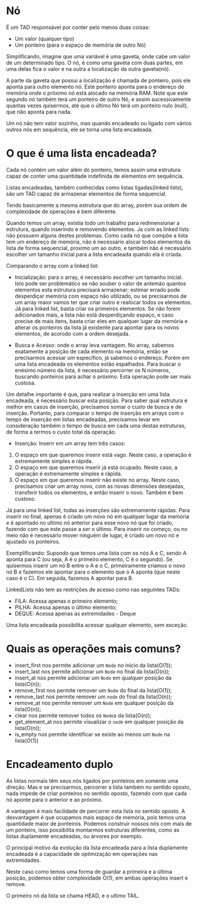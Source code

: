 # Nó

É um TAD responsável por conter pelo menos duas coisas:

- Um valor (qualquer tipo)
- Um ponteiro (para o espaço de memória de outro Nó)

Simplificando, imagine que uma variável é uma gaveta, onde cabe um valor de um determinado tipo. O nó, é como uma gaveta com duas partes, em uma delas fica o valor e na outra a localização da outra gaveta(nó).

A parte da gaveta que possui a localização é chamada de ponteiro, pois ele aponta para outro elemento nó. Este ponteiro aponta para o endereço de memória onde o próximo nó está alocado na memória RAM. Note que este segundo nó também terá um ponteiro de outro Nó, e assim sucessivamente quantas vezes quisermos, até que o último Nó terá um ponteiro nulo (null), que não aponta para nada.

Um nó não tem valor sozinho, mas quando encadeado ou ligado com vários outros nós em sequência, ele se torna uma lista encadeada.

# O que é uma lista encadeada?

Cada nó contém um valor além do ponteiro, temos assim uma estrutura capaz de conter uma quantidade indefinida de elementos em sequência.

Listas encadeadas, também conhecidas como listas ligadas(linked lists), são um TAD capaz de armazenar elementos de forma sequencial.

Tendo basicamente a mesma estrutura que do array, porém sua ordem de complexidade de operações é bem diferente.

Quando temos um array, existia todo um trabalho para redimensionar a estrutura, quando inserindo e removendo elementos. Ja com as linked lists não possuem alguns destes problemas. Como cada nó que compõe a lista tem um endereço de memória, não é necessário alocar todos elementos da lista de forma sequencial, proximo um ao outro, e também não é necessário escolher um tamanho inicial para a lista encadeada quando ela é criada.

Comparando o array com a linked list:

- Inicialização: para o array, é necessário escolher um tamanho inicial. Isto pode ser problemático se não souber o valor de antemão quantos elementos esta estrutura precisará armazenar; estimar errado pode desperdiçar memória com espaço não utilizado, ou se precisarmos de um array maior vamos ter que criar outro e realocar todos os elementos. Já para linked list, basta criar os primeiros elementos. Se não forem adicionados mais, a lista não está desperdiçando espaço, e caso precise de mais itens, basta criar eles em qualquer lugar da memória e alterar os ponteiros da lista já existente para apontar para os novos elementos, de acorodo com a ordem desejada.

- Busca e Acesso: onde o array leva vantagem. No array, sabemos exatamente a posição de cada elemento na memória, então se precisarmos acessar um específico, já sabemos o endereço. Porém em uma lista encadeada os elementos estão espalhados. Para buscar o enésimo número da lista, é necessário percorrer os N números, buscando ponteiros para achar o próximo. Esta operação pode ser mais custosa.

Um detalhe importante é que, para realizar a inserção em uma lista encadeada, é necessário buscar esta posição. Para saber qual estrutura é melhor em casos de inserção, precisamos somar o custo de busca e de inserção. Portanto, para comparar o tempo de inserção em arrays com o tempo de inserção em listas encadeadas, precisamos levar em consideração também o tempo de busca em cada uma destas estruturas, de forma a termos o custo total da operação.

- Inserção: Inserir em um array tem três casos:

1. O espaço em que queremos inserir está vago. Neste caso, a operação é extremamente simples e rápida.
2. O espaço em que queremos inserir já está ocupado. Neste caso, a operação é extremamente simples e rápida.
3. O espaço em que queremos inserir não existe no array. Neste caso, precisamos criar um array novo, com as novas dimensões desejadas, transferir todos os elementos, e então inserir o novo. Também é bem custoso.

Já para uma linked list, todas as inserções são extremamente rápidas. Para inserir no final, apenas é criado um novo nó em qualquer lugar da memória e é apontado no ultimo nó anterior para esse novo nó que foi criado, fazendo com que este passe a ser o último. Para inserir no começo, ou no meio não é necessário mover ninguém de lugar, é criado um novo nó e ajustado os ponteiros.

Exemplificando:
Supondo que temos uma lista com os nós A e C, sendo A  aponta para C (ou seja, A é o primeiro elemento, C é o segundo). Se quisermos inserir um nó B entre o A e o C, primeiramente criamos o novo nó B e fazemos ele apontar para o elemento que o A aponta (que neste caso é o C). Em seguida, fazemos A apontar para B.

LinkedLists não tem as restrições de acesso como nas seguintes TADs:

- FILA: Acessa apenas o primeiro elemento;
- PILHA: Acessa apenas o último elemento;
- DEQUE: Acessa apenas as extremidades - Deque

Uma lista encadeada possibilita acessar qualquer elemento, sem exceção.

# Quais as operações mais comuns?

- insert_first nos permite adicionar um `Node` no início da lista(O(1));
- insert_last nos permite adicionar um `Node` no final da lista(O(n));
- insert_at nos permite adicionar um `Node` em qualquer posição da lista(O(n));
- remove_first nos permite remover um `Node` do final da lista(O(1));
- remove_last nos permite remover um `node` do final da lista(O(n));
- remove_at nos permite remover um `Node` em qualquer posição da lista(O(n));
- clear nos permite remover todos os `Node`s da lista(O(n));
- get_element_at nos permite visualizar o `node` em qualquer posição da lista(O(n));
- is_empty nos permite identificar se existe ao menos um `Node` na lista(O(1))

# Encadeamento duplo

As listas normais têm seus nós ligados por ponteiros em somente uma direção. Mas e se precisarmos, percorrer a lista também no sentido oposto, nada impede de criar ponteiros no sentido oposto, fazendo com que cada nó aponte para o anterior e ao próximo.

A vantagem é mais facilidade de percorrer esta lista no sentido oposto. A desvantagem é que ocupamos mais espaço de memória, pois temos uma quantidade maior de ponteiros. Podemos construir nossos nós com mais de um ponteiro, isso possibilita montarmos estruturas diferentes, como as listas duplamente encadeadas, ou árvores por exemplo.

O principal motivo da evolução da lista encadeada para a lista duplamente encadeada é a capacidade de optimização em operações nas extremidades.

Neste caso como temos uma forma de guardar a primeira e a última posição, podemos obter complexidade O(1), em ambas operações insert e remove.

O primeiro nó da lista se chama HEAD, e o ultimo TAIL.

